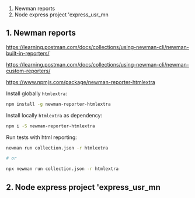 1. Newman reports
2. Node express project 'express_usr_mn

## 1. Newman reports

https://learning.postman.com/docs/collections/using-newman-cli/newman-built-in-reporters/  

https://learning.postman.com/docs/collections/using-newman-cli/newman-custom-reporters/  

https://www.npmjs.com/package/newman-reporter-htmlextra  

Install globally `htmlextra`: 
```bash
npm install -g newman-reporter-htmlextra
```

Install locally `htmlextra` as dependency: 
```bash
npm i -S newman-reporter-htmlextra
```

Run tests with html reporting:
```bash
newman run collection.json -r htmlextra

# or

npx newman run collection.json -r htmlextra
```


## 2. Node express project 'express_usr_mn
